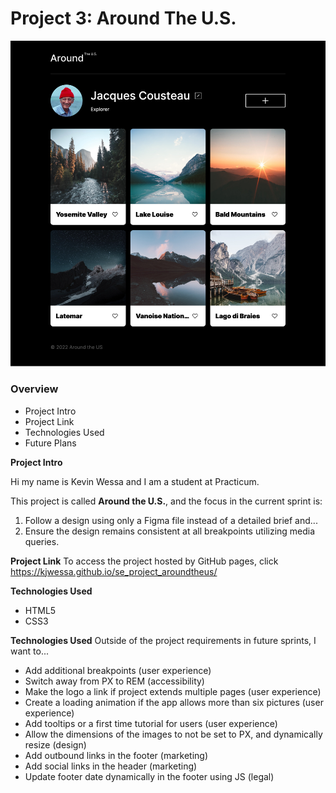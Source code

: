 # Project 3: Around The U.S.

![Project Image](./images/Around-the-US-App.png)

### Overview

- Project Intro
- Project Link
- Technologies Used
- Future Plans

**Project Intro**

Hi my name is Kevin Wessa and I am a student at Practicum.

This project is called **Around the U.S.**, and the focus in the current sprint is:

1. Follow a design using only a Figma file instead of a detailed brief and...
2. Ensure the design remains consistent at all breakpoints utilizing media queries.

**Project Link**
To access the project hosted by GitHub pages, click https://kjwessa.github.io/se_project_aroundtheus/

**Technologies Used**

- HTML5
- CSS3

**Technologies Used**
Outside of the project requirements in future sprints, I want to...

- Add additional breakpoints (user experience)
- Switch away from PX to REM (accessibility)
- Make the logo a link if project extends multiple pages (user experience)
- Create a loading animation if the app allows more than six pictures (user experience)
- Add tooltips or a first time tutorial for users (user experience)
- Allow the dimensions of the images to not be set to PX, and dynamically resize (design)
- Add outbound links in the footer (marketing)
- Add social links in the header (marketing)
- Update footer date dynamically in the footer using JS (legal)
